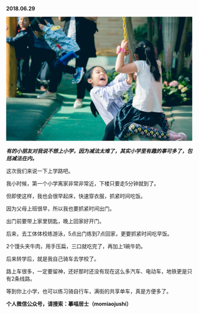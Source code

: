 
          
            
**2018.06.29**



![](img/51001-4c9f445fe39d450d.jpg)




***有的小朋友对我说不想上小学，因为减法太难了，其实小学里有趣的事可多了，包括减法在内。***

这次我们来说一下上学路吧。

我小时候，第一个小学离家非常非常近，下楼只要走5分钟就到了。

但即使这样，我也会很早起床，快速穿衣服，抓紧时间吃饭。

因为父母上班很早，所以我也要抓紧时间出门。

出门前要带上家里钥匙，晚上回家好开门。

后来，去工体体校练游泳，5点出门练到7点回家，更要抓紧时间吃早饭。

2个馒头夹牛肉，用手压扁，三口就吃完了，再加上1碗牛奶。

后来转学后，就是我自己骑车去学校了。

路上车很多，一定要留神，还好那时还没有现在这么多汽车、电动车，地铁更是只有2条线路。

等到你上小学，也可以练习骑自行车，满街的共享单车，真是方便多了。


**个人微信公众号，请搜索：摹喵居士（momiaojushi）**

          
        